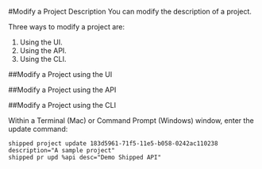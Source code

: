#Modify a Project Description
You can modify the description of a project.

Three ways to modify a project are:

1. Using the UI.
2. Using the API.
3. Using the CLI.


##Modify a Project using the UI






##Modify a Project using the API





##Modify a Project using the CLI

Within a Terminal (Mac) or Command Prompt (Windows) window, enter the  update command:
	
	shipped project update 183d5961-71f5-11e5-b058-0242ac110238 description="A sample project"
	shipped pr upd %api desc="Demo Shipped API"


